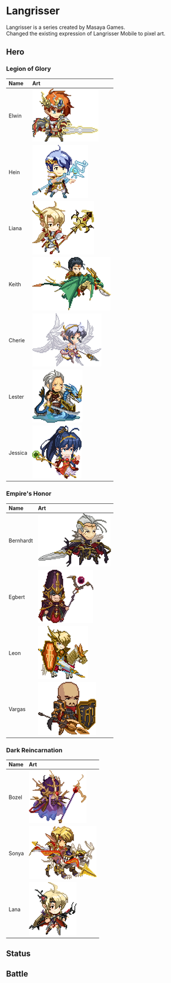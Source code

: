 # Langrisser
Langrisser is a series created by Masaya Games.  
Changed the existing expression of Langrisser Mobile to pixel art.  

## Hero

### Legion of Glory
|Name|Art|
|:---|:---|
|Elwin|![Elwin](images/elwin.png)|
|Hein|![Hein](images/hein.png)|
|Liana|![Liana](images/liana.png)|
|Keith|![Keith](images/keith.png)|
|Cherie|![Cherie](images/cherie.png)|
|Lester|![Lester](images/lester.png)|
|Jessica|![Jessica](images/jessica.png)|

### Empire's Honor
|Name|Art|
|:---|:---|
|Bernhardt|![Bernhardt](images/bernhardt.png)|
|Egbert|![Egbert](images/egbert.png)|
|Leon|![Leon](images/leon.png)|
|Vargas|![Vargas](images/vargas.png)|

### Dark Reincarnation
|Name|Art|
|:---|:---|
|Bozel|![Bozel](images/bozel.png)|
|Sonya|![Sonya](images/sonya.png)|
|Lana|![Lana](images/lana.png)|

## Status

## Battle
